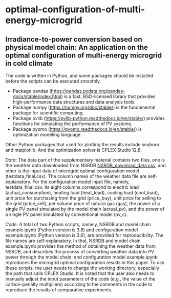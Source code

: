 # optimal-configuration-of-multi-energy-microgrid
## Irradiance-to-power conversion based on physical model chain: An application on the optimal configuration of multi-energy microgrid in cold climate

The code is written in Python, and some packages should be installed before the scripts can be executed smoothly.  
  * Package pandas (https://pandas.pydata.org/pandas-docs/stable/index.html) is a fast, BSD-licensed library that provides high-performance data structures and data analysis tools.
  * Package numpy (https://numpy.org/doc/stable/) is the fundamental package for scientific computing.
  * Package pvlib (https://pvlib-python.readthedocs.io/en/stable/) provides functions for simulating the performance of PV systems.
  * Package pyomo (https://pyomo.readthedocs.io/en/stable/) is optimization modeling language.

Other Python packages that used for plotting the results include seaborn and matplotlib. And the optimization solver is CPLEX Studio 12.8.

*Data*: The data part of the supplementary material contains two files, one is the weather data downloaded from NSRDB [NSRDB_download_data.csv](), and other is the input data of microgrid optimal configuration model (testdata_final.csv). The column names of the weather data file are self-explanatory. For the configuration model input file, namely, testdata_final.csv, its eight columns correspond to electric load (actual_consumption), heating load (heat_load), cooling load (cool_load), unit price for purchasing from the grid (price_buy), unit price for selling to the grid (price_sell), per volume price of natural gas (gas), the power of a single PV panel simulated by the model chain (actual_pv), and the power of a single PV panel simulated by conventional model (pv_c). 

*Code*: A total of two Python scripts, namely, NSRDB and model chain example.ipynb (Python version is 3.8) and configuration model example.ipynb (Python version is 3.6), are provided for reproducibility. The file names are self-explanatory. In that, NSRDB and model chain example.ipynb provides the method of obtaining the weather data from NSRDB, and describes the process of converting weather data into PV power through the model chain; and configuration model example.ipynb reproduces the microgrid optimal configuration results in this paper. To use these scripts, the user needs to change the working directory, especially the path that calls CPLEX Studio. It is noted that the user also needs to manually adjust the input parameters of the code (e.g., the value of the carbon-penalty multipliers) according to the comments in the code to reproduce the results of comparative experiments. 
